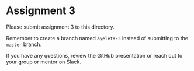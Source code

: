 # Assignment 3

Please submit assignment 3 to this directory.

Remember to create a branch named `ayeletK-3` 
instead of submitting to the `master` branch.

If you have any questions, review the GitHub presentation or reach
out to your group or mentor on Slack.
